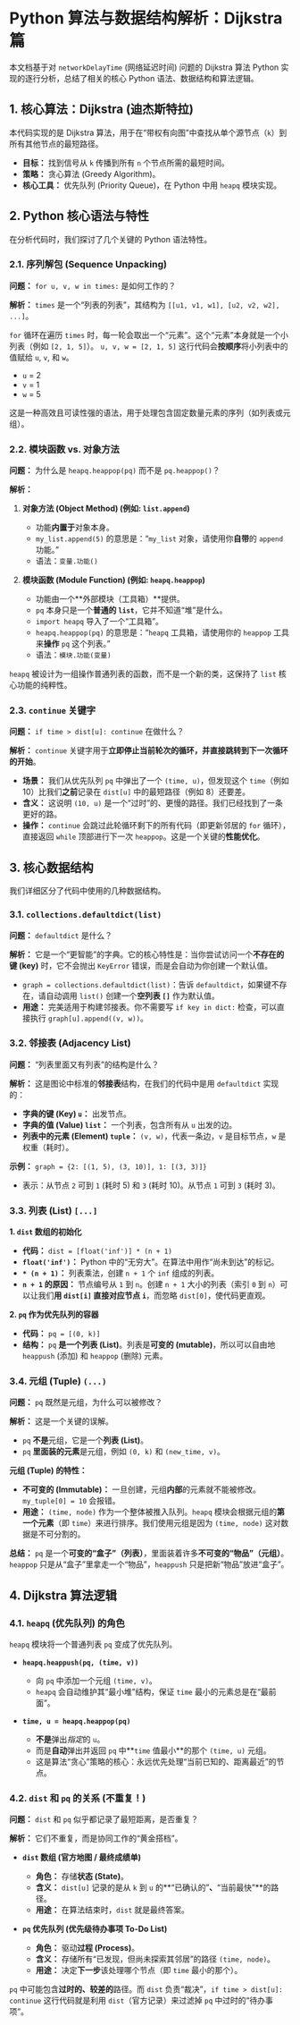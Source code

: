 # Python 算法与数据结构解析：Dijkstra 篇

本文档基于对 `networkDelayTime` (网络延迟时间) 问题的 Dijkstra 算法 Python 实现的逐行分析，总结了相关的核心 Python 语法、数据结构和算法逻辑。

## 1. 核心算法：Dijkstra (迪杰斯特拉)

本代码实现的是 Dijkstra 算法，用于在“带权有向图”中查找从单个源节点（`k`）到所有其他节点的最短路径。

* **目标：** 找到信号从 `k` 传播到所有 `n` 个节点所需的最短时间。
* **策略：** 贪心算法 (Greedy Algorithm)。
* **核心工具：** 优先队列 (Priority Queue)，在 Python 中用 `heapq` 模块实现。

## 2. Python 核心语法与特性

在分析代码时，我们探讨了几个关键的 Python 语法特性。

### 2.1. 序列解包 (Sequence Unpacking)

**问题：** `for u, v, w in times:` 是如何工作的？

**解析：**
`times` 是一个“列表的列表”，其结构为 `[[u1, v1, w1], [u2, v2, w2], ...]`。

`for` 循环在遍历 `times` 时，每一轮会取出一个“元素”。这个“元素”本身就是一个小列表（例如 `[2, 1, 5]`）。
`u, v, w = [2, 1, 5]` 这行代码会**按顺序**将小列表中的值赋给 `u`, `v`, 和 `w`。

* `u` = 2
* `v` = 1
* `w` = 5

这是一种高效且可读性强的语法，用于处理包含固定数量元素的序列（如列表或元组）。

### 2.2. 模块函数 vs. 对象方法

**问题：** 为什么是 `heapq.heappop(pq)` 而不是 `pq.heappop()`？

**解析：**

1.  **对象方法 (Object Method) (例如: `list.append`)**
    * 功能**内置于**对象本身。
    * `my_list.append(5)` 的意思是：“`my_list` 对象，请使用你**自带**的 `append` 功能。”
    * 语法：`变量.功能()`

2.  **模块函数 (Module Function) (例如: `heapq.heappop`)**
    * 功能由一个**外部模块（工具箱）**提供。
    * `pq` 本身只是一个**普通的 `list`**，它并不知道“堆”是什么。
    * `import heapq` 导入了一个“工具箱”。
    * `heapq.heappop(pq)` 的意思是：“`heapq` 工具箱，请使用你的 `heappop` 工具来**操作** `pq` 这个列表。”
    * 语法：`模块.功能(变量)`

`heapq` 被设计为一组操作普通列表的函数，而不是一个新的类，这保持了 `list` 核心功能的纯粹性。

### 2.3. `continue` 关键字

**问题：** `if time > dist[u]: continue` 在做什么？

**解析：**
`continue` 关键字用于**立即停止当前轮次的循环，并直接跳转到下一次循环的开始**。

* **场景：** 我们从优先队列 `pq` 中弹出了一个 `(time, u)`，但发现这个 `time`（例如 10）比我们**之前**记录在 `dist[u]` 中的最短路径（例如 8）还要差。
* **含义：** 这说明 `(10, u)` 是一个“过时”的、更慢的路径。我们已经找到了一条更好的路。
* **操作：** `continue` 会跳过此轮循环剩下的所有代码（即更新邻居的 `for` 循环），直接返回 `while` 顶部进行下一次 `heappop`。这是一个关键的**性能优化**。

## 3. 核心数据结构

我们详细区分了代码中使用的几种数据结构。

### 3.1. `collections.defaultdict(list)`

**问题：** `defaultdict` 是什么？

**解析：**
它是一个“更智能”的字典。它的核心特性是：当你尝试访问一个**不存在的键 (key)** 时，它不会抛出 `KeyError` 错误，而是会自动为你创建一个默认值。

* `graph = collections.defaultdict(list)`：告诉 `defaultdict`，如果键不存在，请自动调用 `list()` 创建一个**空列表 `[]`** 作为默认值。
* **用途：** 完美适用于构建邻接表。你不需要写 `if key in dict:` 检查，可以直接执行 `graph[u].append((v, w))`。

### 3.2. 邻接表 (Adjacency List)

**问题：** “列表里面又有列表”的结构是什么？

**解析：**
这是图论中标准的**邻接表**结构，在我们的代码中是用 `defaultdict` 实现的：

* **字典的键 (Key) `u`：** 出发节点。
* **字典的值 (Value) `list`：** 一个列表，包含所有从 `u` 出发的边。
* **列表中的元素 (Element) `tuple`：** `(v, w)`，代表一条边，`v` 是目标节点，`w` 是权重（耗时）。

**示例：**
`graph = {2: [(1, 5), (3, 10)], 1: [(3, 3)]}`
* 表示：从节点 `2` 可到 `1` (耗时 5) 和 `3` (耗时 10)。从节点 `1` 可到 `3` (耗时 3)。

### 3.3. 列表 (List) `[...]`

**1. `dist` 数组的初始化**
* **代码：** `dist = [float('inf')] * (n + 1)`
* **`float('inf')`：** Python 中的“无穷大”。在算法中用作“尚未到达”的标记。
* **`* (n + 1)`：** 列表乘法，创建 `n + 1` 个 `inf` 组成的列表。
* **`n + 1` 的原因：** 节点编号从 `1` 到 `n`。创建 `n + 1` 大小的列表（索引 `0` 到 `n`）可以让我们**用 `dist[i]` 直接对应节点 `i`**，而忽略 `dist[0]`，使代码更直观。

**2. `pq` 作为优先队列的容器**
* **代码：** `pq = [(0, k)]`
* **结构：** `pq` **是一个列表 (List)**。列表是**可变的 (mutable)**，所以可以自由地 `heappush` (添加) 和 `heappop` (删除) 元素。

### 3.4. 元组 (Tuple) `(...)`

**问题：** `pq` 既然是元组，为什么可以被修改？

**解析：** 这是一个关键的误解。

* `pq` **不是**元组，它是一个**列表 (List)**。
* `pq` **里面装的元素**是元组，例如 `(0, k)` 和 `(new_time, v)`。

**元组 (Tuple) 的特性：**
* **不可变的 (Immutable)：** 一旦创建，元组**内部**的元素就不能被修改。`my_tuple[0] = 10` 会报错。
* **用途：** `(time, node)` 作为一个整体被推入队列。`heapq` 模块会根据元组的**第一个元素**（即 `time`）来进行排序。我们使用元组是因为 `(time, node)` 这对数据是不可分割的。

**总结：** `pq` 是一个**可变的“盒子”（列表）**，里面装着许多**不可变的“物品”（元组）**。`heappop` 只是从“盒子”里拿走一个“物品”，`heappush` 只是把新“物品”放进“盒子”。

## 4. Dijkstra 算法逻辑

### 4.1. `heapq` (优先队列) 的角色

`heapq` 模块将一个普通列表 `pq` 变成了优先队列。

* **`heapq.heappush(pq, (time, v))`**
    * 向 `pq` 中添加一个元组 `(time, v)`。
    * `heapq` 会自动维护其“最小堆”结构，保证 `time` 最小的元素总是在“最前面”。

* **`time, u = heapq.heappop(pq)`**
    * **不是**弹出*指定*的 `u`。
    * 而是**自动**弹出并返回 `pq` 中**`time` 值最小**的那个 `(time, u)` 元组。
    * 这是算法“贪心”策略的核心：永远优先处理“当前已知的、距离最近”的节点。

### 4.2. `dist` 和 `pq` 的关系 (不重复！)

**问题：** `dist` 和 `pq` 似乎都记录了最短距离，是否重复？

**解析：** 它们不重复，而是协同工作的“黄金搭档”。

* **`dist` 数组 (官方地图 / 最终成绩单)**
    * **角色：** 存储**状态 (State)**。
    * **含义：** `dist[u]` 记录的是从 `k` 到 `u` 的**“已确认的”**、**“当前最快”**的路径。
    * **用途：** 在算法结束时，`dist` 就是最终答案。

* **`pq` 优先队列 (优先级待办事项 To-Do List)**
    * **角色：** 驱动**过程 (Process)**。
    * **含义：** 存储所有“已发现，但尚未探索其邻居”的路径 `(time, node)`。
    * **用途：** 决定**下一步**该处理哪个节点（即 `time` 最小的那个）。

`pq` 中可能包含**过时的、较差的**路径。而 `dist` 负责“裁决”，`if time > dist[u]: continue` 这行代码就是利用 `dist`（官方记录）来过滤掉 `pq` 中过时的“待办事项”。
